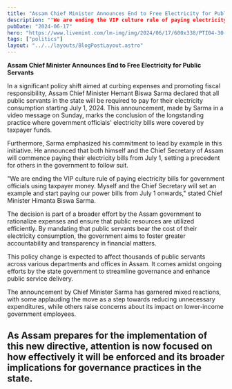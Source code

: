 ```yaml
---
title: "Assam Chief Minister Announces End to Free Electricity for Public Servants"
description: ""We are ending the VIP culture rule of paying electricity bills for government officials using taxpayer money. Myself and the Chief Secretary will set an example and"
pubDate: "2024-06-17"
hero: "https://www.livemint.com/lm-img/img/2024/06/17/600x338/PTI04-30-2024-000283B-0_1715485999791_1718591547611.jpg"
tags: ["politics"]
layout: "../../layouts/BlogPostLayout.astro"
---
```


**Assam Chief Minister Announces End to Free Electricity for Public Servants**

In a significant policy shift aimed at curbing expenses and promoting fiscal responsibility, Assam Chief Minister Hemant Biswa Sarma declared that all public servants in the state will be required to pay for their electricity consumption starting July 1, 2024. This announcement, made by Sarma in a video message on Sunday, marks the conclusion of the longstanding practice where government officials' electricity bills were covered by taxpayer funds.

Furthermore, Sarma emphasized his commitment to lead by example in this initiative. He announced that both himself and the Chief Secretary of Assam will commence paying their electricity bills from July 1, setting a precedent for others in the government to follow suit.

"We are ending the VIP culture rule of paying electricity bills for government officials using taxpayer money. Myself and the Chief Secretary will set an example and start paying our power bills from July 1 onwards," stated Chief Minister Himanta Biswa Sarma.

The decision is part of a broader effort by the Assam government to rationalize expenses and ensure that public resources are utilized efficiently. By mandating that public servants bear the cost of their electricity consumption, the government aims to foster greater accountability and transparency in financial matters.

This policy change is expected to affect thousands of public servants across various departments and offices in Assam. It comes amidst ongoing efforts by the state government to streamline governance and enhance public service delivery.

The announcement by Chief Minister Sarma has garnered mixed reactions, with some applauding the move as a step towards reducing unnecessary expenditures, while others raise concerns about its impact on lower-income government employees.

As Assam prepares for the implementation of this new directive, attention is now focused on how effectively it will be enforced and its broader implications for governance practices in the state.
---